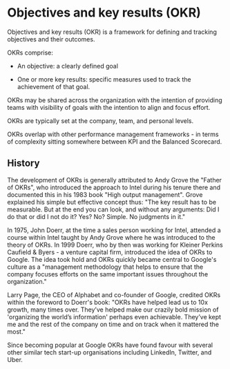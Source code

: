 # Objectives and key results (OKR)

Objectives and key results (OKR) is a framework for defining and tracking objectives and their outcomes.

OKRs comprise:

  * An objective: a clearly defined goal

  * One or more key results: specific measures used to track the achievement of that goal.

OKRs may be shared across the organization with the intention of providing teams with visibility of goals with the intention to align and focus effort. 

OKRs are typically set at the company, team, and personal levels. 

OKRs overlap with other performance management frameworks - in terms of complexity sitting somewhere between KPI and the Balanced Scorecard.


## History

The development of OKRs is generally attributed to Andy Grove the "Father of OKRs", who introduced the approach to Intel during his tenure there and documented this in his 1983 book "High output management". Grove explained his simple but effective concept thus: "The key result has to be measurable. But at the end you can look, and without any arguments: Did I do that or did I not do it? Yes? No? Simple. No judgments in it."

In 1975, John Doerr, at the time a sales person working for Intel, attended a course within Intel taught by Andy Grove where he was introduced to the theory of OKRs. In 1999 Doerr, who by then was working for Kleiner Perkins Caufield & Byers - a venture capital firm, introduced the idea of OKRs to Google. The idea took hold and OKRs quickly became central to Google's culture as a "management methodology that helps to ensure that the company focuses efforts on the same important issues throughout the organization."

Larry Page, the CEO of Alphabet and co-founder of Google, credited OKRs within the foreword to Doerr's book: "OKRs have helped lead us to 10x growth, many times over. They’ve helped make our crazily bold mission of 'organizing the world’s information' perhaps even achievable. They’ve kept me and the rest of the company on time and on track when it mattered the most."

Since becoming popular at Google OKRs have found favour with several other similar tech start-up organisations including LinkedIn, Twitter, and Uber.
